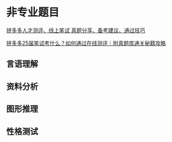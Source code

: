 # 非专业题目

[拼多多人才测评、线上笔试 真题分享、备考建议、通过技巧](https://www.bilibili.com/opus/905964608850755607)

[拼多多25届笔试考什么？如何通过在线测评｜附真题库通关秘籍攻略](https://blog.csdn.net/Dgntsj/article/details/140499465)



## 言语理解

## 资料分析

## 图形推理

## 性格测试
